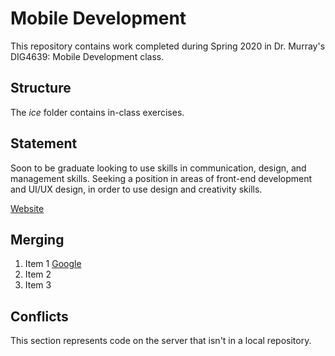# Mobile Development
This repository contains work completed during Spring 2020 in Dr. Murray's DIG4639: Mobile Development class.

## Structure
The *ice* folder contains in-class exercises. 

## Statement
Soon to be graduate looking to use skills in communication, design, and management skills. Seeking a position in areas of front-end development and UI/UX design, in order to use design and creativity skills.

[Website](http://www.vickyleon.me)

## Merging
1. Item 1 [Google](http://www.google.com)
1. Item 2
1. Item 3


## Conflicts

This section represents code on the server that isn't in a local repository.

